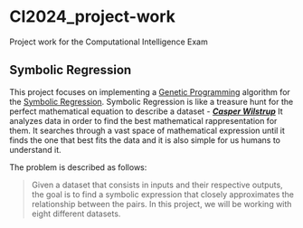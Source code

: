 # CI2024_project-work
Project work for the Computational Intelligence Exam

## Symbolic Regression

This project focuses on implementing a [Genetic Programming](https://en.wikipedia.org/wiki/Genetic_programming) algorithm for the [Symbolic Regression](https://en.wikipedia.org/wiki/Symbolic_regression).
Symbolic Regression is like a treasure hunt for the perfect mathematical equation to describe a dataset - [**_Casper Wilstrup_**](https://medium.com/@wilstrup/symbolic-regression-a-simple-and-friendly-introduction-16bcadbe870a)
It analyzes data in order to find the best mathematical rappresentation for them. It searches through a vast space of mathematical expression until it finds the one that best fits the data and it is also simple for us humans to understand it.

The problem is described as follows:
> Given a dataset that consists in inputs and their respective outputs, the goal is to find a symbolic expression that closely approximates the relationship between the pairs. In this project, we will be working with eight different datasets.